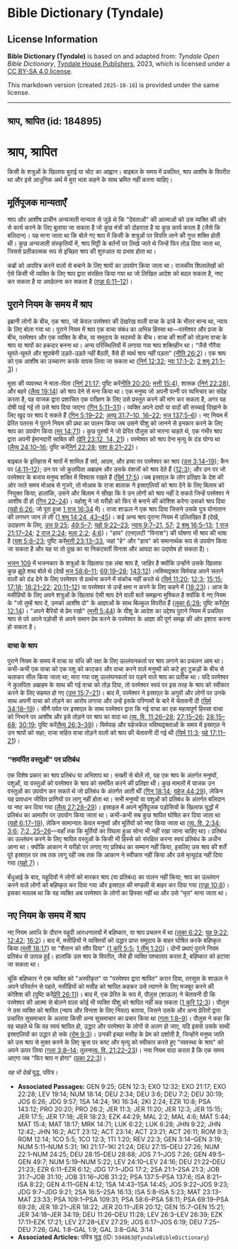 # Bible Dictionary (Tyndale)

## License Information

**Bible Dictionary (Tyndale)** is based on and adapted from: _Tyndale Open Bible Dictionary_, [Tyndale House Publishers](https://tyndaleopenresources.com/), 2023, which is licensed under a [CC BY-SA 4.0 license](https://creativecommons.org/licenses/by-sa/4.0/legalcode.en).

This markdown version (created `2025-10-16`) is provided under the same license.



--------------------------------

## श्राप, श्रापित (id: 184895)

श्राप, श्रापित
==============

किसी के शत्रुओं के खिलाफ बुराई या चोट का आह्वान। बाइबल के समय में प्रचलित, श्राप आशीष के विपरीत था और इसे आधुनिक अर्थ में बुरा भला कहने के साथ भ्रमित नहीं करना चाहिए।

मूर्तिपूजक मान्यताएँ
--------------------

श्राप और आशीष प्राचीन अन्यजाती मान्यता से जुड़े थे कि "देवताओं" की आत्माओं को उस व्यक्ति की ओर से कार्य करने के लिए बुलाया जा सकता है जो कुछ मंत्रों को दोहराता है या कुछ कार्य करता है (जैसे कि बलिदान)। यह माना जाता था कि बोले गए श्राप में किसी के शत्रुओं पर विपत्ति लाने की गुप्त शक्ति होती थी। कुछ अन्यजाती संस्कृतियों में, श्राप मिट्टी के बर्तनों पर लिखे जाते थे जिन्हें फिर तोड़ दिया जाता था, जिससे प्रतीकात्मक रूप से इच्छित श्राप की शुरुआत या प्रभाव होता था।

कब्रों को अपवित्र करने वालों से बचाने के लिए श्रापों का उपयोग किया जाता था। राजकीय शिलालेखों को ऐसे किसी भी व्यक्ति के लिए श्राप द्वारा संरक्षित किया गया था जो लिखित आदेश को बदल सकता है, नष्ट कर सकता है या अवहेलना कर सकता है ([एज्रा 6:11–12](https://ref.ly/Ezra6:11-Ezra6:12))।

पुराने नियम के समय में श्राप
----------------------------

इब्रानी लोगों के बीच, एक श्राप, जो केवल परमेश्वर की देखरेख वाली वाचा के ढांचे के भीतर मान्य था, न्याय के लिए बोला गया था। पुराने नियम में श्राप एक वाचा संबंध का अभिन्न हिस्सा था—परमेश्वर और प्रजा के बीच, परमेश्वर और एक व्यक्ति के बीच, या समुदाय के सदस्यों के बीच। वाचा की शर्तों को तोड़ना वाचा के श्राप या श्रापों का हकदार बनना था। अन्य परिस्थितियों में लगाया गया श्राप शक्तिहीन था। “जैसे गौरैया घूमते\-घूमते और शूपाबेनी उड़ते\-उड़ते नहीं बैठती, वैसे ही व्यर्थ श्राप नहीं पड़ता” ([नीति 26:2](https://ref.ly/Prov26:2))। एक श्राप को एक आशीष का उच्चारण करके वापस लिया जा सकता था ([निर्ग 12:32](https://ref.ly/Exod12:32); [न्या 17:1–2](https://ref.ly/Judg17:1-Judg17:2); [2 शमू 21:1–3](https://ref.ly/2Sam21:1-2Sam21:3))।

मूसा की व्यवस्था ने माता\-पिता ([निर्ग 21:17](https://ref.ly/Exod21:17); पुष्टि करें[नीति 20:20](https://ref.ly/Prov20:20); [मत्ती 15:4](https://ref.ly/Matt15:4)), शासक ([निर्ग 22:28](https://ref.ly/Exod22:28)), और बहरे ([लैव्य 19:14](https://ref.ly/Lev19:14)) को श्राप देने से मना किया था। एक मनुष्य जो अपनी पत्नी पर व्यभिचार का संदेह करता है, वह याजक द्वारा प्रशासित एक परीक्षण के लिए उसे प्रस्तुत करने की मांग कर सकता है, अगर वह दोषी पाई गई तो उसे श्राप दिया जाएगा ([गिन 5:11–31](https://ref.ly/Num5:11-Num5:31))। व्यक्ति अपने दावों या वादों की सच्चाई दिखाने के लिए खुद पर श्राप दे सकते हैं ([गिन 5:19–22](https://ref.ly/Num5:19-Num5:22); [अय्यू 31:7–10, 16–22](https://ref.ly/Job31:7-Job31:10); [भज 137:5–6](https://ref.ly/Ps137:5-Ps137:6))। नए नियम में प्रेरित पतरस ने पुराने नियम की प्रथा का पालन किया जब उसने यीशु को जानने से इनकार करने के लिए श्राप का उपयोग किया ([मर 14:71](https://ref.ly/Mark14:71))। कुछ पुरुषों ने जो प्रेरित पौलुस को मारना चाहते थे, एक गंभीर श्राप द्वारा अपनी ईमानदारी साबित की ([प्रेरि 23:12, 14, 21](https://ref.ly/Acts23:12))। परमेश्वर को श्राप देना मृत्यु के दंड योग्य था ([लैव्य 24:10–16](https://ref.ly/Lev24:10-Lev24:16); पुष्टि करें[निर्ग 22:28](https://ref.ly/Exod22:28); [यशा 8:21–22](https://ref.ly/Isa8:21-Isa8:22))।

बाइबल के इतिहास में श्रापों में शामिल हैं सर्प, आदम, और हव्वा पर परमेश्वर का श्राप ([उत्त 3:14–19](https://ref.ly/Gen3:14-Gen3:19)); कैन पर ([4:11–12](https://ref.ly/Gen4:11-Gen4:12)); उन पर जो कुलपिता अब्राहम और उसके वंशजों को श्राप देते हैं ([12:3](https://ref.ly/Gen12:3)); और उन पर जो परमेश्वर के बजाय मनुष्य शक्ति में विश्वास रखते हैं ([यिर्म 17:5](https://ref.ly/Jer17:5))।जब इस्राएल के लोग प्रतिज्ञा के देश की ओर जाते समय मोआब से गुजरे, तो मोआब के राजा बालाक ने इस्राएलियों को श्राप देने के लिए बिलाम को नियुक्त किया; हालांकि, उसने और बिलाम ने सीखा कि वे उन लोगों को श्राप नहीं दे सकते जिन्हें परमेश्वर ने आशीष दी हो ([गिन 22–24](https://ref.ly/Num22:1-Num24:25))। यहोशु ने जो यरीहो को फिर से बनाने की कोशिश करेगा उसको श्राप दिया ([यहो 6:26](https://ref.ly/Josh6:26); जो पूरा हुआ [1 राज 16:34](https://ref.ly/1Kgs16:34) में)। राजा शाऊल ने एक श्राप दिया जिसने उसके पुत्र योनातान की लगभग जान ले ली ([1 शमू 14:24, 43–45](https://ref.ly/1Sam14:24))। कई अन्य श्राप पुराना नियम में उल्लिखित हैं (देखें, उदाहरण के लिए, [उत्त 9:25](https://ref.ly/Gen9:25); [49:5–7](https://ref.ly/Gen49:5-Gen49:7); [यहो 9:22–23](https://ref.ly/Josh9:22-Josh9:23); [न्याय 9:7–21, 57](https://ref.ly/Judg9:7-Judg9:21); [2 शमू 16:5–13](https://ref.ly/2Sam16:5-2Sam16:13); [1 राज 21:17–24](https://ref.ly/1Kgs21:17-1Kgs21:24); [2 राज 2:24](https://ref.ly/2Kgs2:24); [मला 2:2](https://ref.ly/Mal2:2); [4:6](https://ref.ly/Mal4:6))। "हाय" (एनएलटी "विनाश") की घोषणा भी श्राप की भाषा है ([यश 5:8–23](https://ref.ly/Isa5:8-Isa5:23); पुष्टि करें[मत्ती 23:13–33](https://ref.ly/Matt23:13-Matt23:33), जहां "हे" और "हाय" को समानार्थक रूप से उपयोग किया जा सकता है और यह या तो दुख का या निकटवर्ती विनाश और आपदा का उद्घोष हो सकता है)।

[भजन 109](https://ref.ly/Ps109:1-Ps109:31) में भजनकार के शत्रुओं के खिलाफ एक लंबा श्राप है, जाहिर है क्योंकि उन्होंने उसके खिलाफ कुछ झूठे शब्द बोले थे (देखें [भज 58:6–11](https://ref.ly/Ps58:6-Ps58:11); [69:19–28](https://ref.ly/Ps69:19-Ps69:28); [143:12](https://ref.ly/Ps143:12))।भविष्यद्वक्ता यिर्मयाह अपने सताने वालों को दंड देने के लिए परमेश्वर से प्रार्थना करने में संकोच नहीं करते थे ([यिर्म 11:20](https://ref.ly/Jer11:20); [12:3](https://ref.ly/Jer12:3); [15:15](https://ref.ly/Jer15:15); [17:18](https://ref.ly/Jer17:18); [18:21–22](https://ref.ly/Jer18:21-Jer18:22); [20:11–12](https://ref.ly/Jer20:11-Jer20:12)) या परमेश्वर से उन्हें क्षमा न करने के लिए कहने में ([18:23](https://ref.ly/Jer18:23))। आज के मसीहियों के लिए अपने शत्रुओं के खिलाफ ऐसी श्राप देने वाली बातें समझना मुश्किल है क्योंकि वे नए नियम के "जो तुम्हें श्राप दें, उनको आशीष दो" के आज्ञाओं के साथ बिल्कुल विपरीत हैं ([लूका 6:28](https://ref.ly/Luke6:28); पुष्टि करें[रोम 12:14](https://ref.ly/Rom12:14))। "अपने बैरियों से प्रेम रखो" ([मत्ती 5:44](https://ref.ly/Matt5:44)) के यीशु के आदेश का उद्देश्य पुराने नियम में प्रचलित श्राप से परे अपने पड़ोसी से अपने समान प्रेम करने के परमेश्वर के आज्ञा की पूर्ण समझ की ओर इशारा करना हो सकता है।

### वाचा के श्राप

पुराने नियम के समय में वाचा या संधि की रक्षा के लिए उल्लंघनकर्ता पर श्राप लगाने का प्रचलन आम था। कभी\-कभी एक वाचा को एक पशु को काटकर और वाचा करने वाले मनुष्यों को कटे हुए टुकड़ों के बीच से चलाकर सील किया जाता था; मारा गया पशु उल्लंघनकर्ता पर पड़ने वाले श्राप का प्रतीक था। यदि परमेश्वर ने कुलपिता अब्राहम के साथ की गई वाचा को तोड़ दिया, तो परमेश्वर स्वयं पर इस तरह के श्राप को स्वीकार करने के लिए सहमत हो गए ([उत्त 15:7–21](https://ref.ly/Gen15:7-Gen15:21))। बाद में, परमेश्वर ने इस्राएल के अगुवों और लोगों पर उनके साथ अपनी वाचा को तोड़ने का आरोप लगाया और उन्हें इसके परिणामों के बारे में चेतावनी दी ([यिर्म 34:18–19](https://ref.ly/Jer34:18-Jer34:19))। सीनै पर्वत पर इस्राएल के साथ परमेश्वर द्वारा कि गई वाचा का एक महत्वपूर्ण हिस्सा वाचा को निभाने पर आशीष और इसे तोड़ने पर श्राप का वादा था ([व्य. वि. 11:26–28](https://ref.ly/Deut11:26-Deut11:28); [27:15–26](https://ref.ly/Deut27:15-Deut27:26); [28:15–68](https://ref.ly/Deut28:15-Deut28:68); [30:19](https://ref.ly/Deut30:19); पुष्टि करें[लैव्य 26:3–39](https://ref.ly/Lev26:3-Lev26:39))। यिर्मयाह और यहेजकेल भविष्यद्वक्ताओं के समय में इस्राएल ने उन श्रापों को सहा; राजा सहित वाचा तोड़ने वालों को श्राप की चेतावनी दी गई थी ([यिर्म 11:3](https://ref.ly/Jer11:3); [यहे 17:11–21](https://ref.ly/Ezek17:11-Ezek17:21))।

### “समर्पित वस्तुओं” पर प्रतिबंध

एक विशेष प्रकार का श्राप प्रतिबंध या अभिशाप था। सख्ती से बोलें तो, यह एक श्राप के अंतर्गत मनुष्यों, पशुओं, या वस्तुओं को परमेश्वर के श्राप को समर्पित करने की प्रतिज्ञा थी। कुछ मामलों में याजक उन वस्तुओं का उपयोग कर सकते थे जो प्रतिबंध के अंतर्गत आती थीं ([गिन 18:14](https://ref.ly/Num18:14); [यहेज 44:29](https://ref.ly/Ezek44:29)), लेकिन यह प्रावधान जीवित प्राणियों पर लागू नहीं होता था। सभी मनुष्यों या पशुओं को प्रतिबंध के अंतर्गत बलिदान या नष्ट कर दिया गया ([लैव्य 27:28–29](https://ref.ly/Lev27:28-Lev27:29))। इस्राइल में अपने मूर्तिपूजक पड़ोसियों के खिलाफ युद्धों में प्रतिबंध का आमतौर पर उपयोग किया जाता था। कभी\-कभी सब कुछ श्रापित घोषित कर दिया जाता था ([यहो 6:17–19](https://ref.ly/Josh6:17-Josh6:19)), लेकिन सामान्यतः केवल मनुष्यों और मूर्तियों को नष्ट किया जाता था ([व्य. वि. 2:34](https://ref.ly/Deut2:34); [3:6](https://ref.ly/Deut3:6); [7:2, 25–26](https://ref.ly/Deut7:2)—यहाँ तक कि मूर्तियों का पिघला हुआ सोना भी नहीं रखा जाना चाहिए था)। प्रतिबंध का उल्लंघन करने के लिए श्रापित वस्तुओं के किसी भी हिस्से को संरक्षित करना स्वयं प्रतिबंध के अधीन आना था। क्योंकि आकान ने यरीहो पर लगाए गए प्रतिबंध का सम्मान नहीं किया, इसलिए उस श्राप की शर्तें पूरे इस्राएल पर तब तक लागू रहीं जब तक कि आकान ने स्वीकार नहीं किया और उसे मृत्युदंड नहीं दिया गया ([यहो 7](https://ref.ly/Josh7:1-Josh7:26))।

बँधुआई के बाद, यहूदियों ने लोगों को मारकर श्राप (या प्रतिबंध) का पालन नहीं किया; श्राप का उल्लंघन करने वाले लोगों को बहिष्कृत कर दिया गया और इस्राएल की मण्डली से बाहर कर दिया गया ([एज्रा 10:8](https://ref.ly/Ezra10:8))। इसका मतलब था कि वह व्यक्ति अब परमेश्वर के लोगों का हिस्सा नहीं था और उसे "मृत" माना जाता था।

नए नियम के समय में श्राप
------------------------

नए नियम अवधि के दौरान यहूदी आरधनालयों में बहिष्कार, या श्राप प्रचलन में था ([लूका 6:22](https://ref.ly/Luke6:22); [यूह 9:22](https://ref.ly/John9:22); [12:42](https://ref.ly/John12:42); [16:2](https://ref.ly/John16:2))। बाद में, मसीहियों ने व्यक्तियों को उद्धार प्राप्त समुदाय के बाहर घोषित करके बहिष्कृत किया ([मत्ती 18:17](https://ref.ly/Matt18:17)) या "शैतान को सौंप दिया" ([1 कुरि 5:5](https://ref.ly/1Cor5:5); [1 तीमु 1:20](https://ref.ly/1Tim1:20))। दोनों प्रथाएं पुराने नियम प्रतिबंध से उत्पन्न हुईं। हालांकि उस श्राप के विपरीत, जैसे ही व्यक्ति पश्चाताप करता है, बहिष्कार को हटाया जा सकता था।

चूंकि बहिष्कार ने एक व्यक्ति को "अस्वीकृत" या "परमेश्वर द्वारा श्रापित" करार दिया, तरसुस के शाऊल ने अपने परिवर्तन से पहले, मसीहियों को मसीह को श्रापित कहकर उसे त्यागने के लिए मजबूर करने की कोशिश की (पुष्टि करें[प्रेरि 26:11](https://ref.ly/Acts26:11))। बाद में, एक प्रेरित के रूप में, पौलुस (शाऊल) ने चेतावनी दी कि परमेश्वर की आत्मा से बोलने वाला कोई भी व्यक्ति यीशु को श्रापित नहीं कह सकता ([1 कुरि 12:3](https://ref.ly/1Cor12:3))। पौलुस ने उस व्यक्ति को श्रापित (न्याय और विनाश के लिए नियत) बताया, जिसने उसके और अन्य प्रेरितों द्वारा प्रचारित सुसमाचार के अलावा किसी अन्य सुसमाचार का प्रचार किया था ([गला 1:8–9](https://ref.ly/Gal1:8-Gal1:9))। पौलुस ने कहा कि वह चाहते थे कि वह स्वयं श्रापित हो, उद्धार और परमेश्वर के लोगों से अलग हो जाए, यदि इससे उसके साथी इस्राएलियों का उद्धार हो सके ([रोम 9:3](https://ref.ly/Rom9:3))। उनकी इच्छा मसीह के प्रेम को दर्शाती है, जिन्होंने मनुष्य जाति को उस श्राप से मुक्त करने के लिए क्रूस पर कष्ट और मृत्यु को स्वीकार करते हुए "व्यवस्था के श्राप" को अपने ऊपर लिया ([गला 3:8–14](https://ref.ly/Gal3:8-Gal3:14); तुलना[व्य. वि. 21:22–23](https://ref.ly/Deut21:22-Deut21:23))। नया नियम वादा करता है कि एक समय आएगा जब "फिर श्राप न होगा" ([प्रका 22:3](https://ref.ly/Rev22:3))।

*यह भी देखें* युद्ध, पवित्र।

* **Associated Passages:** GEN 9:25; GEN 12:3; EXO 12:32; EXO 21:17; EXO 22:28; LEV 19:14; NUM 18:14; DEU 2:34; DEU 3:6; DEU 7:2; DEU 30:19; JOS 6:26; JDG 9:57; 1SA 14:24; 1KI 16:34; 2KI 2:24; EZR 10:8; PSA 143:12; PRO 20:20; PRO 26:2; JER 11:3; JER 11:20; JER 12:3; JER 15:15; JER 17:5; JER 17:18; JER 18:23; EZK 44:29; MAL 2:2; MAL 4:6; MAT 5:44; MAT 15:4; MAT 18:17; MRK 14:71; LUK 6:22; LUK 6:28; JHN 9:22; JHN 12:42; JHN 16:2; ACT 23:12; ACT 23:14; ACT 23:21; ACT 26:11; ROM 9:3; ROM 12:14; 1CO 5:5; 1CO 12:3; 1TI 1:20; REV 22:3; GEN 3:14–GEN 3:19; NUM 5:11–NUM 5:31; 1KI 21:17–1KI 21:24; DEU 27:15–DEU 27:26; NUM 22:1–NUM 24:25; DEU 28:15–DEU 28:68; JOS 7:1–JOS 7:26; GEN 49:5–GEN 49:7; NUM 5:19–NUM 5:22; LEV 24:10–LEV 24:16; DEU 21:22–DEU 21:23; EZR 6:11–EZR 6:12; JDG 17:1–JDG 17:2; 2SA 21:1–2SA 21:3; JOB 31:7–JOB 31:10; JOB 31:16–JOB 31:22; PSA 137:5–PSA 137:6; ISA 8:21–ISA 8:22; GEN 4:11–GEN 4:12; 1SA 14:43–1SA 14:45; JOS 9:22–JOS 9:23; JDG 9:7–JDG 9:21; 2SA 16:5–2SA 16:13; ISA 5:8–ISA 5:23; MAT 23:13–MAT 23:33; PSA 109:1–PSA 109:31; PSA 58:6–PSA 58:11; PSA 69:19–PSA 69:28; JER 18:21–JER 18:22; JER 20:11–JER 20:12; GEN 15:7–GEN 15:21; JER 34:18–JER 34:19; DEU 11:26–DEU 11:28; LEV 26:3–LEV 26:39; EZK 17:11–EZK 17:21; LEV 27:28–LEV 27:29; JOS 6:17–JOS 6:19; DEU 7:25–DEU 7:26; GAL 1:8–GAL 1:9; GAL 3:8–GAL 3:14
* **Associated Articles:** पवित्र युद्ध (ID: `594863@TyndaleBibleDictionary`)

